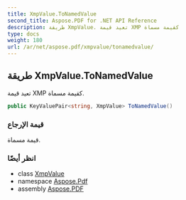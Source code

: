 ```yaml
---
title: XmpValue.ToNamedValue
second_title: Aspose.PDF for .NET API Reference
description: طريقة XmpValue. تعيد قيمة XMP كقيمة مسماة
type: docs
weight: 180
url: /ar/net/aspose.pdf/xmpvalue/tonamedvalue/
---
```

## طريقة XmpValue.ToNamedValue

تعيد قيمة XMP كقيمة مسماة.

```csharp
public KeyValuePair<string, XmpValue> ToNamedValue()
```

### قيمة الإرجاع

قيمة مسماة.

### انظر أيضًا

* class [XmpValue](../)
* namespace [Aspose.Pdf](../../../aspose.pdf/)
* assembly [Aspose.PDF](../../../)